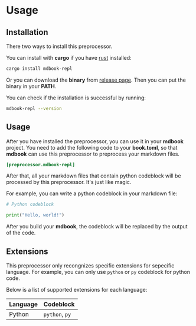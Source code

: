 # Usage

## Installation

There two ways to install this preprocessor.

You can install with **cargo** if you have [rust](https://www.rust-lang.org) installed:

```sh
cargo install mdbook-repl
```

Or you can download the **binary** from [release page](https://github.com/MR-Addict/mdbook-repl/releases). Then you can put the binary in your **PATH**.

You can check if the installation is successful by running:

```sh
mdbook-repl --version
```

## Usage

After you have installed the preprocessor, you can use it in your **mdbook** project. You need to add the following code to your **book.toml**, so that **mdbook** can use this preprocessor to preprocess your markdown files.

```toml
[preprocessor.mdbook-repl]
```

After that, all your markdown files that contain python codeblock will be processed by this preprocessor. It's just like magic.

For example, you can write a python codeblock in your markdown file:

```python
# Python codeblock

print("Hello, world!")
```

After you build your **mdbook**, the codeblock will be replaced by the output of the code.

## Extensions

This preprocessor only recongnizes specific extensions for sepecific language. For example, you can only use `python` or `py` codeblock for python code.

Below is a list of supported extensions for each language:

| Language | Codeblock      |
| :------- | :------------- |
| Python   | `python`, `py` |
